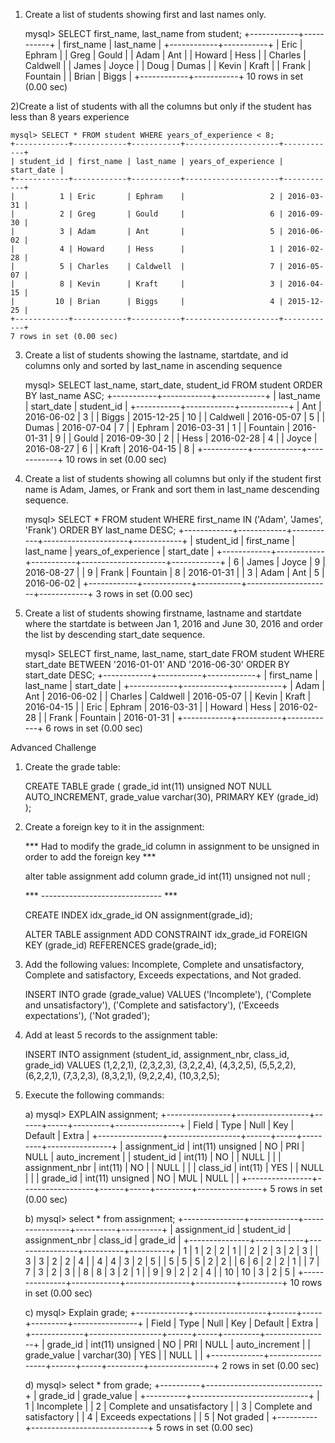 1) Create a list of students showing first and last names only.

    mysql> SELECT first_name, last_name from student;
    +------------+-----------+
    | first_name | last_name |
    +------------+-----------+
    | Eric       | Ephram    |
    | Greg       | Gould     |
    | Adam       | Ant       |
    | Howard     | Hess      |
    | Charles    | Caldwell  |
    | James      | Joyce     |
    | Doug       | Dumas     |
    | Kevin      | Kraft     |
    | Frank      | Fountain  |
    | Brian      | Biggs     |
    +------------+-----------+
10 rows in set (0.00 sec)

2)Create a list of students with all the columns but only if the student has less than 8 years experience

    mysql> SELECT * FROM student WHERE years_of_experience < 8;
    +------------+------------+-----------+---------------------+------------+
    | student_id | first_name | last_name | years_of_experience | start_date |
    +------------+------------+-----------+---------------------+------------+
    |          1 | Eric       | Ephram    |                   2 | 2016-03-31 |
    |          2 | Greg       | Gould     |                   6 | 2016-09-30 |
    |          3 | Adam       | Ant       |                   5 | 2016-06-02 |
    |          4 | Howard     | Hess      |                   1 | 2016-02-28 |
    |          5 | Charles    | Caldwell  |                   7 | 2016-05-07 |
    |          8 | Kevin      | Kraft     |                   3 | 2016-04-15 |
    |         10 | Brian      | Biggs     |                   4 | 2015-12-25 |
    +------------+------------+-----------+---------------------+------------+
    7 rows in set (0.00 sec)

3) Create a list of students showing the lastname, startdate, and id columns only and sorted by last_name in ascending sequence

    mysql> SELECT last_name, start_date, student_id FROM student ORDER BY last_name ASC;
    +-----------+------------+------------+
    | last_name | start_date | student_id |
    +-----------+------------+------------+
    | Ant       | 2016-06-02 |          3 |
    | Biggs     | 2015-12-25 |         10 |
    | Caldwell  | 2016-05-07 |          5 |
    | Dumas     | 2016-07-04 |          7 |
    | Ephram    | 2016-03-31 |          1 |
    | Fountain  | 2016-01-31 |          9 |
    | Gould     | 2016-09-30 |          2 |
    | Hess      | 2016-02-28 |          4 |
    | Joyce     | 2016-08-27 |          6 |
    | Kraft     | 2016-04-15 |          8 |
    +-----------+------------+------------+
10 rows in set (0.00 sec)

4) Create a list of students showing all columns but only if the student first name is Adam, James, or Frank and sort them in last_name descending sequence.

    mysql> SELECT * FROM student WHERE first_name IN ('Adam', 'James', 'Frank') ORDER BY last_name DESC;
    +------------+------------+-----------+---------------------+------------+
    | student_id | first_name | last_name | years_of_experience | start_date |
    +------------+------------+-----------+---------------------+------------+
    |          6 | James      | Joyce     |                   9 | 2016-08-27 |
    |          9 | Frank      | Fountain  |                   8 | 2016-01-31 |
    |          3 | Adam       | Ant       |                   5 | 2016-06-02 |
    +------------+------------+-----------+---------------------+------------+
    3 rows in set (0.00 sec)

5) Create a list of students showing firstname, lastname and startdate where the startdate is between Jan 1, 2016 and June 30, 2016 and order the list by descending start_date sequence.

    mysql> SELECT first_name, last_name, start_date FROM student WHERE start_date BETWEEN '2016-01-01' AND '2016-06-30' ORDER BY start_date DESC;
    +------------+-----------+------------+
    | first_name | last_name | start_date |
    +------------+-----------+------------+
    | Adam       | Ant       | 2016-06-02 |
    | Charles    | Caldwell  | 2016-05-07 |
    | Kevin      | Kraft     | 2016-04-15 |
    | Eric       | Ephram    | 2016-03-31 |
    | Howard     | Hess      | 2016-02-28 |
    | Frank      | Fountain  | 2016-01-31 |
    +------------+-----------+------------+
6 rows in set (0.00 sec)

Advanced Challenge

1) Create the grade table:

    CREATE TABLE grade (
        grade_id int(11) unsigned NOT NULL AUTO_INCREMENT,
        grade_value varchar(30),
        PRIMARY KEY (grade_id)
        );

2) Create a foreign key to it in the assignment:

    *** Had to modify the grade_id column in assignment to be unsigned in order to add the foreign key ***

    alter table assignment add column grade_id int(11) unsigned not null ;

    *** ------------------------------ ***

    CREATE INDEX idx_grade_id
      ON assignment(grade_id);

    ALTER TABLE assignment
      ADD CONSTRAINT idx_grade_id
      FOREIGN KEY (grade_id) REFERENCES grade(grade_id);

3) Add the following values: Incomplete, Complete and unsatisfactory, Complete and satisfactory, Exceeds expectations, and Not graded.

    INSERT INTO grade (grade_value) VALUES
         ('Incomplete'),
         ('Complete and unsatisfactory'),
         ('Complete and satisfactory'),
         ('Exceeds expectations'),
         ('Not graded');

4) Add at least 5 records to the assignment table:

    INSERT INTO assignment (student_id, assignment_nbr, class_id, grade_id) VALUES
        (1,2,2,1),
        (2,3,2,3),
        (3,2,2,4),
        (4,3,2,5),
        (5,5,2,2),
        (6,2,2,1),
        (7,3,2,3),
        (8,3,2,1),
        (9,2,2,4),
        (10,3,2,5);

5) Execute the following commands:

    a)  mysql> EXPLAIN assignment;
        +----------------+------------------+------+-----+---------+----------------+
        | Field          | Type             | Null | Key | Default | Extra          |
        +----------------+------------------+------+-----+---------+----------------+
        | assignment_id  | int(11) unsigned | NO   | PRI | NULL    | auto_increment |
        | student_id     | int(11)          | NO   |     | NULL    |                |
        | assignment_nbr | int(11)          | NO   |     | NULL    |                |
        | class_id       | int(11)          | YES  |     | NULL    |                |
        | grade_id       | int(11) unsigned | NO   | MUL | NULL    |                |
        +----------------+------------------+------+-----+---------+----------------+
        5 rows in set (0.00 sec)

    b)  mysql> select * from assignment;
        +---------------+------------+----------------+----------+----------+
        | assignment_id | student_id | assignment_nbr | class_id | grade_id |
        +---------------+------------+----------------+----------+----------+
        |             1 |          1 |              2 |        2 |        1 |
        |             2 |          2 |              3 |        2 |        3 |
        |             3 |          3 |              2 |        2 |        4 |
        |             4 |          4 |              3 |        2 |        5 |
        |             5 |          5 |              5 |        2 |        2 |
        |             6 |          6 |              2 |        2 |        1 |
        |             7 |          7 |              3 |        2 |        3 |
        |             8 |          8 |              3 |        2 |        1 |
        |             9 |          9 |              2 |        2 |        4 |
        |            10 |         10 |              3 |        2 |        5 |
        +---------------+------------+----------------+----------+----------+
        10 rows in set (0.00 sec)

    c)  mysql> Explain grade;
        +-------------+------------------+------+-----+---------+----------------+
        | Field       | Type             | Null | Key | Default | Extra          |
        +-------------+------------------+------+-----+---------+----------------+
        | grade_id    | int(11) unsigned | NO   | PRI | NULL    | auto_increment |
        | grade_value | varchar(30)      | YES  |     | NULL    |                |
        +-------------+------------------+------+-----+---------+----------------+
        2 rows in set (0.00 sec)

    d)  mysql> select * from grade;
        +----------+-----------------------------+
        | grade_id | grade_value                 |
        +----------+-----------------------------+
        |        1 | Incomplete                  |
        |        2 | Complete and unsatisfactory |
        |        3 | Complete and satisfactory   |
        |        4 | Exceeds expectations        |
        |        5 | Not graded                  |
        +----------+-----------------------------+
        5 rows in set (0.00 sec)

